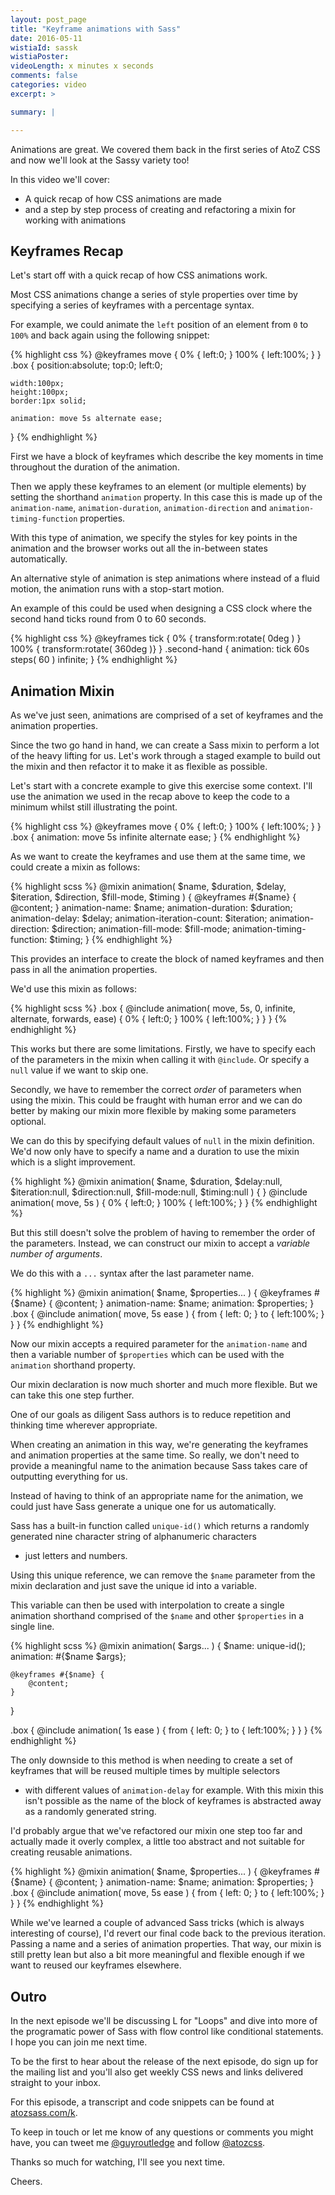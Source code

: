 ```yaml
---
layout: post_page
title: "Keyframe animations with Sass"
date: 2016-05-11
wistiaId: sassk
wistiaPoster: 
videoLength: x minutes x seconds
comments: false
categories: video
excerpt: >

summary: |

---
```


Animations are great. We covered them back in the first series of AtoZ
CSS and now we'll look at the Sassy variety too!

In this video we'll cover:

* A quick recap of how CSS animations are made
* and a step by step process of creating and refactoring a mixin for working with animations

## Keyframes Recap

Let's start off with a quick recap of how CSS animations work.

Most CSS animations change a series of style properties over time by
specifying a series of keyframes with a percentage syntax. 

For example, we could animate the `left` position of an element from `0` to
`100%` and back again using the following snippet:

{% highlight css %}
@keyframes move {
	0%   { left:0; }
	100% { left:100%; }
}
.box {
	position:absolute;
	top:0;
	left:0;

	width:100px;
	height:100px;
	border:1px solid;

	animation: move 5s alternate ease;
}
{% endhighlight %}

First we have a block of keyframes which describe the key moments in
time throughout the duration of the animation.

Then we apply these keyframes to an element (or multiple elements) by
setting the shorthand `animation` property. In this case this is made up
of the `animation-name`, `animation-duration`, `animation-direction` and
`animation-timing-function` properties.

With this type of animation, we specify the styles for key points in
the animation and the browser works out all the in-between states
automatically.

An alternative style of animation is step animations where instead of
a fluid motion, the animation runs with a stop-start motion.

An example of this could be used when designing a CSS clock where the
second hand ticks round from 0 to 60 seconds.

{% highlight css %}
@keyframes tick {
	0% { transform:rotate( 0deg ) }
	100% { transform:rotate( 360deg )}
}
.second-hand {
	animation: tick 60s steps( 60 ) infinite;
}
{% endhighlight %}


## Animation Mixin

As we've just seen, animations are comprised of a set of keyframes and
the animation properties.

Since the two go hand in hand, we can create a Sass mixin to perform
a lot of the heavy lifting for us. Let's work through a staged example
to build out the mixin and then refactor it to make it as flexible as
possible.

Let's start with a concrete example to give this exercise some context.
I'll use the animation we used in the recap above to keep the code to
a minimum whilst still illustrating the point.

{% highlight css %}
@keyframes move {
	0%   { left:0; }
	100% { left:100%; }
}
.box {
	animation: move 5s infinite alternate ease;
}
{% endhighlight %}

As we want to create the keyframes and use them at the same time, we
could create a mixin as follows:

{% highlight scss %}
@mixin animation( $name, $duration, $delay, $iteration, $direction, $fill-mode, $timing ) {
	@keyframes #{$name} {
		@content;
	}
	animation-name: $name;
	animation-duration: $duration;
	animation-delay: $delay;
	animation-iteration-count: $iteration;
	animation-direction: $direction;
	animation-fill-mode: $fill-mode;
	animation-timing-function: $timing;
}
{% endhighlight %}

This provides an interface to create the block of named keyframes and
then pass in all the animation properties.

We'd use this mixin as follows:

{% highlight scss %}
.box {
	@include animation( move, 5s, 0, infinite, alternate, forwards, ease) {
		0% { left:0; }
		100% { left:100%; }
	}
}
{% endhighlight %}

This works but there are some limitations. Firstly, we have to specify
each of the parameters in the mixin when calling it with `@include`. Or
specify a `null` value if we want to skip one.

Secondly, we have to remember the correct *order* of parameters when
using the mixin. This could be fraught with human error and we can do
better by making our mixin more flexible by making some parameters
optional.

We can do this by specifying default values of `null` in the mixin
definition. We'd now only have to specify a name and a duration to use
the mixin which is a slight improvement.

{% highlight %}
@mixin animation( $name, $duration, $delay:null, $iteration:null, $direction:null, $fill-mode:null, $timing:null ) {
}
@include animation( move, 5s ) {
	0% { left:0; }
	100% { left:100%; }
}
{% endhighlight %}

But this still doesn't solve the problem of having to remember the order
of the parameters. Instead, we can construct our mixin to accept
a *variable number of arguments*.

We do this with a `...` syntax after the last parameter name. 

{% highlight %}
@mixin animation( $name, $properties... ) {
	@keyframes #{$name} {
		@content;
	}
	animation-name: $name;
	animation: $properties;
}
.box {
	@include animation( move, 5s ease ) {
		from { left: 0; }
		to { left:100%; }
	}
}
{% endhighlight %}

Now our mixin accepts a required parameter for the `animation-name` and
then a variable number of `$properties` which can be used with the
`animation` shorthand property.

Our mixin declaration is now much shorter and much more flexible. But we
can take this one step further.

One of our goals as diligent Sass authors is to reduce repetition and
thinking time wherever appropriate. 

When creating an animation in this way, we're generating the keyframes
and animation properties at the same time. So really, we don't need to
provide a meaningful name to the animation because Sass takes care of
outputting everything for us.

Instead of having to think of an appropriate name for the animation, we
could just have Sass generate a unique one for us automatically.

Sass has a built-in function called `unique-id()` which returns
a randomly generated nine character string of alphanumeric characters
- just letters and numbers.

Using this unique reference, we can remove the `$name` parameter from
the mixin declaration and just save the unique id into a variable. 

This variable can then be used with interpolation to create a single
animation shorthand comprised of the `$name` and other `$properties` in
a single line.

{% highlight scss %}
@mixin animation( $args... ) {
	$name: unique-id();
	animation: #{$name $args};

	@keyframes #{$name} {
		@content;
	}
}

.box {
	@include animation( 1s ease ) {
		from { left: 0; }
		to { left:100%; }
	}
}
{% endhighlight %}

The only downside to this method is when needing to create a set of
keyframes that will be reused multiple times by multiple selectors
- with different values of `animation-delay` for example. With this
mixin this isn't possible as the name of the block of keyframes is
abstracted away as a randomly generated string.

I'd probably argue that we've refactored our mixin one step too far and
actually made it overly complex, a little too abstract and not suitable
for creating reusable animations.

{% highlight %}
@mixin animation( $name, $properties... ) {
	@keyframes #{$name} {
		@content;
	}
	animation-name: $name;
	animation: $properties;
}
.box {
	@include animation( move, 5s ease ) {
		from { left: 0; }
		to { left:100%; }
	}
}
{% endhighlight %}

While we've learned a couple of advanced Sass tricks (which is always
interesting of course), I'd revert our final code back to the previous
iteration. Passing a name and a series of animation properties. That
way, our mixin is still pretty lean but also a bit more meaningful and 
flexible enough if we want to reused our keyframes elsewhere.


## Outro

In the next episode we'll be discussing L for "Loops" and dive into more of
the programatic power of Sass with flow control like conditional
statements. I hope you can join me next time.

To be the first to hear about the release of the next episode, do sign
up for the mailing list and you'll also get weekly CSS news and links
delivered straight to your inbox.

For this episode, a transcript and code snippets can be found at
[atozsass.com/k](http://www.atozsass.com/k).

To keep in touch or let me know of any questions or comments you might
have, you can tweet me [@guyroutledge](http://www.twitter.com/guyroutledge)
and follow [@atozcss](http://www.twitter.com/atozcss).

Thanks so much for watching, I'll see you next time.

Cheers.

